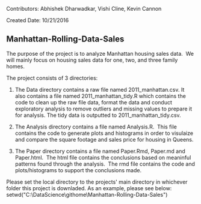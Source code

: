 Contributors:  Abhishek Dharwadkar, Vishi Cline, Kevin Cannon

Created Date:  10/21/2016

## Manhattan-Rolling-Data-Sales

The purpose of the project is to analyze Manhattan housing sales data.  We will mainly focus on housing sales data for one, two, and three family homes. 

The project consists of 3 directories:

1.  The Data directory contains a raw file named 2011_manhattan.csv.  It also contains a file named 2011_manhattan_tidy.R which contains the code to clean up the raw file data, format the data and conduct exploratory analysis to remove outliers and missing values to prepare it for analysis.  The tidy data is outputted to 2011_manhattan_tidy.csv.

2.  The Analysis directory contains a file named Analysis.R.  This file contains the code to generate plots and histograms in order to visulaize and compare the square footage and sales price for housing in Queens.

3.  The Paper directory contains a file named Paper.Rmd, Paper.md and Paper.html.  The html file contains the conclusions based on meaninful patterns found through the analysis.  The rmd file contains the code and plots/histograms to support the conclusions made.

Please set the local directory to the projects' main directory in whichever folder this project is downladed.  As an example, please see below: 
setwd("C:\\DataScience\\githome\\Manhattan-Rolling-Data-Sales")

